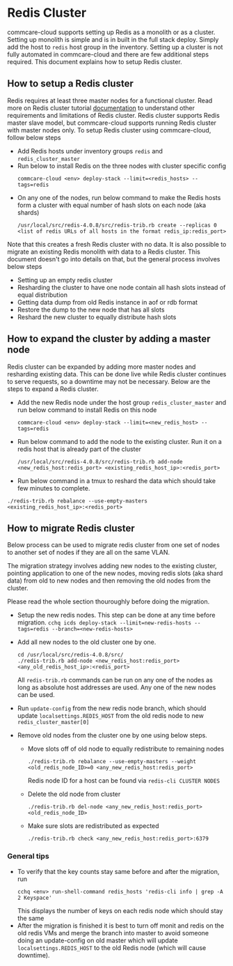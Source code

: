 # Redis Cluster

commcare-cloud supports setting up Redis as a monolith or as a cluster. Setting up monolith is simple and is in built in the full stack deploy. Simply add the host to `redis` host group in the inventory. Setting up a cluster is not fully automated in commcare-cloud and there are few additional steps required. This document explains how to setup Redis cluster.

## How to setup a Redis cluster

Redis requires at least three master nodes for a functional cluster. Read more on Redis cluster tutorial [documentation]([https://redis.io/topics/cluster-tutorial](https://redis.io/topics/cluster-tutorial)) to understand other requirements and limitations of Redis cluster. Redis cluster supports Redis master slave model, but commcare-cloud supports running Redis cluster with master nodes only. To setup Redis cluster using commcare-cloud, follow below steps

- Add Redis hosts under inventory groups `redis` and `redis_cluster_master`
- Run below to install Redis on the three nodes with cluster specific config
  ```
  commcare-cloud <env> deploy-stack --limit=<redis_hosts> --tags=redis
  ```
- On any one of the nodes, run below command to make the Redis hosts form a cluster with equal number of hash slots on each node (aka shards)
   ```
   /usr/local/src/redis-4.0.8/src/redis-trib.rb create --replicas 0 <list of redis URLs of all hosts in the format redis_ip:redis_port>
   ```

Note that this creates a fresh Redis cluster with no data. It is also possible to migrate an existing Redis monolith with data to a Redis cluster. This document doesn't go into details on that, but the general process involves below steps
- Setting up an empty redis cluster
- Resharding the cluster to have one node contain all hash slots instead of equal distribution
- Getting data dump from old Redis instance in aof or rdb format
- Restore the dump to the new node that has all slots
- Reshard the new cluster to equally distribute hash slots

## How to expand the cluster by adding a master node

Redis cluster can be expanded by adding more master nodes and resharding existing data. This can be done live while Redis cluster continues to serve requests, so a downtime may not be necessary. Below are the steps to expand a Redis cluster.

- Add the new Redis node under the host group `redis_cluster_master` and run below command to install Redis on this node
  ```
  commcare-cloud <env> deploy-stack --limit=<new_redis_host> --tags=redis
  ```
- Run below command  to add the node to the existing cluster. Run it on a redis host that is already part of the cluster 
   ```
  /usr/local/src/redis-4.0.8/src/redis-trib.rb add-node <new_redis_host:redis_port> <existing_redis_host_ip>:<redis_port>
  ```
- Run below command in a tmux to reshard the data which should take few minutes to complete.
```
./redis-trib.rb rebalance --use-empty-masters <existing_redis_host_ip>:<redis_port>
```

## How to migrate Redis cluster

Below process can be used to migrate redis cluster from one set of nodes to another set of nodes if they are all on the same VLAN.

The migration strategy involves adding new nodes to the existing cluster, pointing application to one of the new nodes, moving redis slots (aka  shard data) from old to new nodes and then removing the old nodes from the cluster.

Please read the whole section thouroughly before doing the migration.


- Setup the new redis nodes. This step can be done at any time before migration.
  `cchq icds deploy-stack --limit=new-redis-hosts --tags=redis --branch=<new-redis-hosts>`

- Add all new nodes to the old cluster one by one.
  ```
  cd /usr/local/src/redis-4.0.8/src/
  ./redis-trib.rb add-node <new_redis_host:redis_port> <any_old_redis_host_ip>:<redis_port>
  ```
  All `redis-trib.rb` commands can be run on any one of the nodes as long as absolute host addresses are used. Any one of the new nodes can be used.

- Run `update-config` from the new redis node branch, which should update `localsettings.REDIS_HOST` from the old redis node to new `redis_cluster_master[0]`

- Remove old nodes from the cluster one by one using below steps.
  - Move slots off of old node to equally redistribute to remaining nodes
    ```
    ./redis-trib.rb rebalance --use-empty-masters --weight <old_redis_node_ID>=0 <any_new_redis_host:redis_port>
    ```
    Redis node ID for a host can be found via `redis-cli CLUSTER NODES`

  - Delete the old node from cluster
    ```
    ./redis-trib.rb del-node <any_new_redis_host:redis_port> <old_redis_node_ID>
     ```
  - Make sure slots are redistributed as expected
    ```
    ./redis-trib.rb check <any_new_redis_host:redis_port>:6379
    ```

### General tips

- To verify that the key counts stay same before and after the migration, run
  ```
  cchq <env> run-shell-command redis_hosts 'redis-cli info | grep -A 2 Keyspace'
  ```
  This displays the number of keys on each redis node which should stay the same
- After the migration is finished it is best to turn off monit and redis on the old redis VMs and merge the branch into master to avoid someone doing an update-config on old master which will update `localsettings.REDIS_HOST` to the old Redis node (which will cause downtime).
